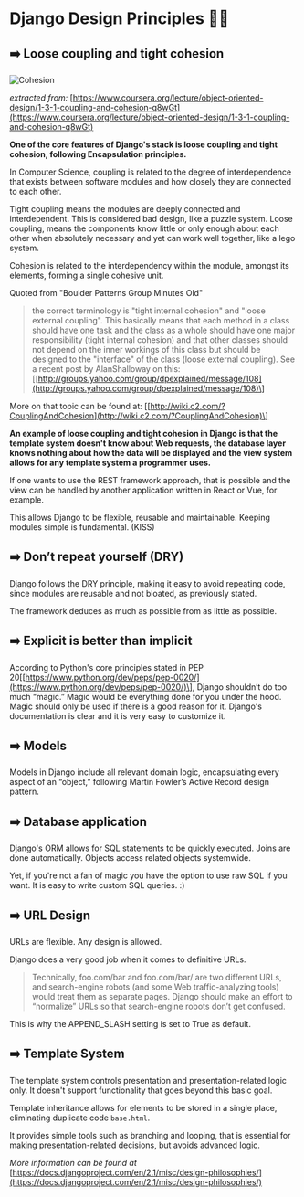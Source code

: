 # Django Design Principles 📐📏

## ➡️ Loose coupling and tight cohesion

![Cohesion](https://drive.google.com/uc?export=view&id=1akH6ytCH4pcvuo1a74hYE2uZP6HHUnoD)

_extracted from:_ [https://www.coursera.org/lecture/object-oriented-design/1-3-1-coupling-and-cohesion-q8wGt](https://www.coursera.org/lecture/object-oriented-design/1-3-1-coupling-and-cohesion-q8wGt)

**One of the core features of Django's stack is loose coupling and tight cohesion, following Encapsulation principles.**

In Computer Science, coupling is related to the degree of interdependence that exists between software modules and how closely they are connected to each other.

Tight coupling means the modules are deeply connected and interdependent. This is considered bad design, like a puzzle system. Loose coupling, means the components know little or only enough about each other when absolutely necessary and yet can work well together, like a lego system.

Cohesion is related to the interdependency within the module, amongst its elements, forming a single cohesive unit.

Quoted from "Boulder Patterns Group Minutes Old"

> the correct terminology is "tight internal cohesion" and "loose external coupling". This basically means that each method in a class should have one task and the class as a whole should have one major responsibility \(tight internal cohesion\) and that other classes should not depend on the inner workings of this class but should be designed to the "interface" of the class \(loose external coupling\). See a recent post by AlanShalloway on this: \[[http://groups.yahoo.com/group/dpexplained/message/108](http://groups.yahoo.com/group/dpexplained/message/108)\]

More on that topic can be found at: \[[http://wiki.c2.com/?CouplingAndCohesion](http://wiki.c2.com/?CouplingAndCohesion)\]

**An example of loose coupling and tight cohesion in Django is that the template system doesn't know about Web requests, the database layer knows nothing about how the data will be displayed and the view system allows for any template system a programmer uses.**

If one wants to use the REST framework approach, that is possible and the view can be handled by another application written in React or Vue, for example.

This allows Django to be flexible, reusable and maintainable. Keeping modules simple is fundamental. \(KISS\)

## ➡️ Don’t repeat yourself \(DRY\)

Django follows the DRY principle, making it easy to avoid repeating code, since modules are reusable and not bloated, as previously stated.

The framework deduces as much as possible from as little as possible.

## ➡️ Explicit is better than implicit

According to Python's core principles stated in PEP 20\[[https://www.python.org/dev/peps/pep-0020/](https://www.python.org/dev/peps/pep-0020/)\], Django shouldn’t do too much “magic.” Magic would be everything done for you under the hood. Magic should only be used if there is a good reason for it. Django's documentation is clear and it is very easy to customize it.

## ➡️ Models

Models in Django include all relevant domain logic, encapsulating every aspect of an “object,” following Martin Fowler’s Active Record design pattern.

## ➡️ Database application

Django's ORM allows for SQL statements to be quickly executed. Joins are done automatically. Objects access related objects systemwide.

Yet, if you're not a fan of magic you have the option to use raw SQL if you want. It is easy to write custom SQL queries. :\)

## ➡️ URL Design

URLs are flexible. Any design is allowed.

Django does a very good job when it comes to definitive URLs.

> Technically, foo.com/bar and foo.com/bar/ are two different URLs, and search-engine robots \(and some Web traffic-analyzing tools\) would treat them as separate pages. Django should make an effort to “normalize” URLs so that search-engine robots don’t get confused.

This is why the APPEND\_SLASH setting is set to True as default.

## ➡️ Template System

The template system controls presentation and presentation-related logic only. It doesn't support functionality that goes beyond this basic goal.

Template inheritance allows for elements to be stored in a single place, eliminating duplicate code `base.html`.

It provides simple tools such as branching and looping, that is essential for making presentation-related decisions, but avoids advanced logic.

_More information can be found at_ [https://docs.djangoproject.com/en/2.1/misc/design-philosophies/](https://docs.djangoproject.com/en/2.1/misc/design-philosophies/)

